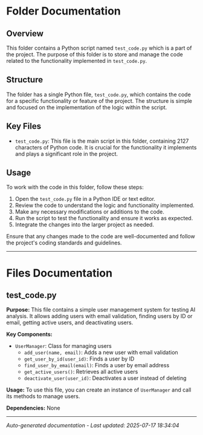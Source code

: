 # Folder Documentation

## Overview
This folder contains a Python script named `test_code.py` which is a part of the project. The purpose of this folder is to store and manage the code related to the functionality implemented in `test_code.py`.

## Structure
The folder has a single Python file, `test_code.py`, which contains the code for a specific functionality or feature of the project. The structure is simple and focused on the implementation of the logic within the script.

## Key Files
- `test_code.py`: This file is the main script in this folder, containing 2127 characters of Python code. It is crucial for the functionality it implements and plays a significant role in the project.

## Usage
To work with the code in this folder, follow these steps:
1. Open the `test_code.py` file in a Python IDE or text editor.
2. Review the code to understand the logic and functionality implemented.
3. Make any necessary modifications or additions to the code.
4. Run the script to test the functionality and ensure it works as expected.
5. Integrate the changes into the larger project as needed.

Ensure that any changes made to the code are well-documented and follow the project's coding standards and guidelines.

---

# Files Documentation

## test_code.py

**Purpose:** This file contains a simple user management system for testing AI analysis. It allows adding users with email validation, finding users by ID or email, getting active users, and deactivating users.

**Key Components:**
- `UserManager`: Class for managing users
  - `add_user(name, email)`: Adds a new user with email validation
  - `get_user_by_id(user_id)`: Finds a user by ID
  - `find_user_by_email(email)`: Finds a user by email address
  - `get_active_users()`: Retrieves all active users
  - `deactivate_user(user_id)`: Deactivates a user instead of deleting

**Usage:** To use this file, you can create an instance of `UserManager` and call its methods to manage users.

**Dependencies:** None

---
*Auto-generated documentation - Last updated: 2025-07-17 18:34:04*
